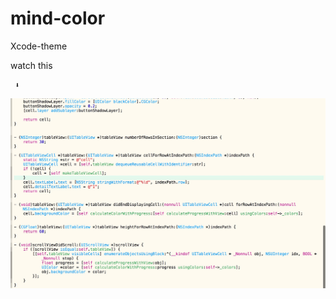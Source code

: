 # mind-color

Xcode-theme

watch this

     ⬇️
    
![mind-color.jpg](https://github.com/tusna2724/mind-color/blob/master/mind-color.png)
